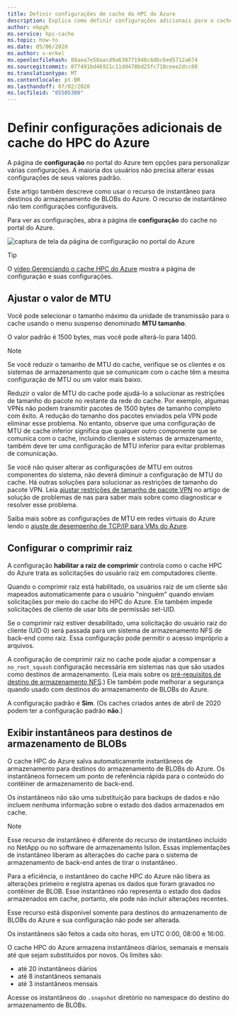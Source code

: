 ```yaml
---
title: Definir configurações de cache do HPC do Azure
description: Explica como definir configurações adicionais para o cache, como MTU e não-raiz-comprimir, e como acessar os instantâneos Express de destinos do armazenamento de BLOBs do Azure.
author: ekpgh
ms.service: hpc-cache
ms.topic: how-to
ms.date: 05/06/2020
ms.author: v-erkel
ms.openlocfilehash: 88aea7e58aacd9a630771948c6dbc6ed5712a674
ms.sourcegitcommit: 877491bd46921c11dd478bd25fc718ceee2dcc08
ms.translationtype: MT
ms.contentlocale: pt-BR
ms.lasthandoff: 07/02/2020
ms.locfileid: "85505300"
---
```

# <a name="configure-additional-azure-hpc-cache-settings"></a>Definir configurações adicionais de cache do HPC do Azure

A página de **configuração** no portal do Azure tem opções para personalizar várias configurações. A maioria dos usuários não precisa alterar essas configurações de seus valores padrão.

Este artigo também descreve como usar o recurso de instantâneo para destinos do armazenamento de BLOBs do Azure. O recurso de instantâneo não tem configurações configuráveis.

Para ver as configurações, abra a página de **configuração** do cache no portal do Azure.

![captura de tela da página de configuração no portal do Azure](media/configuration.png)

> [!TIP]
> O [vídeo Gerenciando o cache HPC do Azure](https://azure.microsoft.com/resources/videos/managing-hpc-cache/) mostra a página de configuração e suas configurações.

## <a name="adjust-mtu-value"></a>Ajustar o valor de MTU
<!-- linked from troubleshoot-nas article -->

Você pode selecionar o tamanho máximo da unidade de transmissão para o cache usando o menu suspenso denominado **MTU tamanho**.

O valor padrão é 1500 bytes, mas você pode alterá-lo para 1400.

> [!NOTE]
> Se você reduzir o tamanho de MTU do cache, verifique se os clientes e os sistemas de armazenamento que se comunicam com o cache têm a mesma configuração de MTU ou um valor mais baixo.

Reduzir o valor de MTU do cache pode ajudá-lo a solucionar as restrições de tamanho do pacote no restante da rede do cache. Por exemplo, algumas VPNs não podem transmitir pacotes de 1500 bytes de tamanho completo com êxito. A redução do tamanho dos pacotes enviados pela VPN pode eliminar esse problema. No entanto, observe que uma configuração de MTU de cache inferior significa que qualquer outro componente que se comunica com o cache, incluindo clientes e sistemas de armazenamento, também deve ter uma configuração de MTU inferior para evitar problemas de comunicação.

Se você não quiser alterar as configurações de MTU em outros componentes do sistema, não deverá diminuir a configuração de MTU do cache. Há outras soluções para solucionar as restrições de tamanho do pacote VPN. Leia [ajustar restrições de tamanho de pacote VPN](troubleshoot-nas.md#adjust-vpn-packet-size-restrictions) no artigo de solução de problemas de nas para saber mais sobre como diagnosticar e resolver esse problema.

Saiba mais sobre as configurações de MTU em redes virtuais do Azure lendo o [ajuste de desempenho de TCP/IP para VMs do Azure](../virtual-network/virtual-network-tcpip-performance-tuning.md).

## <a name="configure-root-squash"></a>Configurar o comprimir raiz
<!-- linked from troubleshoot -->

A configuração **habilitar a raiz de comprimir** controla como o cache HPC do Azure trata as solicitações do usuário raiz em computadores cliente.

Quando o comprimir raiz está habilitado, os usuários raiz de um cliente são mapeados automaticamente para o usuário "ninguém" quando enviam solicitações por meio do cache do HPC do Azure. Ele também impede solicitações de cliente de usar bits de permissão set-UID.

Se o comprimir raiz estiver desabilitado, uma solicitação do usuário raiz do cliente (UID 0) será passada para um sistema de armazenamento NFS de back-end como raiz. Essa configuração pode permitir o acesso impróprio a arquivos.

A configuração de comprimir raiz no cache pode ajudar a compensar a ``no_root_squash`` configuração necessária em sistemas nas que são usados como destinos de armazenamento. (Leia mais sobre os [pré-requisitos de destino de armazenamento NFS](hpc-cache-prereqs.md#nfs-storage-requirements).) Ele também pode melhorar a segurança quando usado com destinos do armazenamento de BLOBs do Azure.

A configuração padrão é **Sim**. (Os caches criados antes de abril de 2020 podem ter a configuração padrão **não**.)

## <a name="view-snapshots-for-blob-storage-targets"></a>Exibir instantâneos para destinos de armazenamento de BLOBs

O cache HPC do Azure salva automaticamente instantâneos de armazenamento para destinos do armazenamento de BLOBs do Azure. Os instantâneos fornecem um ponto de referência rápida para o conteúdo do contêiner de armazenamento de back-end.

Os instantâneos não são uma substituição para backups de dados e não incluem nenhuma informação sobre o estado dos dados armazenados em cache.

> [!NOTE]
> Esse recurso de instantâneo é diferente do recurso de instantâneo incluído no NetApp ou no software de armazenamento Isilon. Essas implementações de instantâneo liberam as alterações do cache para o sistema de armazenamento de back-end antes de tirar o instantâneo.
>
> Para a eficiência, o instantâneo do cache HPC do Azure não libera as alterações primeiro e registra apenas os dados que foram gravados no contêiner de BLOB. Esse instantâneo não representa o estado dos dados armazenados em cache, portanto, ele pode não incluir alterações recentes.

Esse recurso está disponível somente para destinos do armazenamento de BLOBs do Azure e sua configuração não pode ser alterada.

Os instantâneos são feitos a cada oito horas, em UTC 0:00, 08:00 e 16:00.

O cache HPC do Azure armazena instantâneos diários, semanais e mensais até que sejam substituídos por novos. Os limites são:

* até 20 instantâneos diários
* até 8 instantâneos semanais
* até 3 instantâneos mensais

Acesse os instantâneos do `.snapshot` diretório no namespace do destino do armazenamento de BLOBs.
